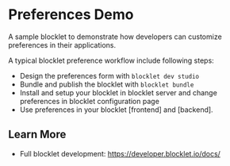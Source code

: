 # Preferences Demo

A sample blocklet to demonstrate how developers can customize preferences in their applications.

A typical blocklet preference workflow include following steps:

- Design the preferences form with `blocklet dev studio`
- Bundle and publish the blocklet with `blocklet bundle`
- Install and setup your blocklet in blocklet server and change preferences in blocklet configuration page
- Use preferences in your blocklet [frontend] and [backend].

## Learn More

- Full blocklet development: https://developer.blocklet.io/docs/
